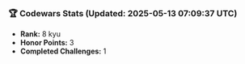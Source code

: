 ### 🏆 Codewars Stats (Updated: 2025-05-13 07:09:37 UTC)

- **Rank:** 8 kyu
- **Honor Points:** 3
- **Completed Challenges:** 1
